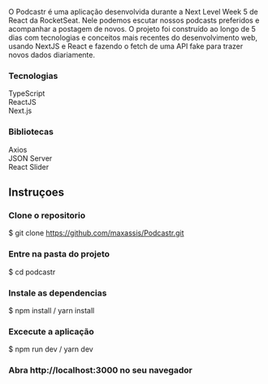 O Podcastr é uma aplicação desenvolvida durante a Next Level Week 5 de React da RocketSeat. Nele podemos escutar nossos podcasts preferidos e acompanhar a postagem de novos. O projeto foi construído ao longo de 5 dias com tecnologias e conceitos mais recentes do desenvolvimento web, usando NextJS e React e fazendo o fetch de uma API fake para trazer novos dados diariamente.



### Tecnologias

TypeScript<br/>
ReactJS <br/>
Next.js <br/>

### Bibliotecas

 Axios <br/>
 JSON Server <br/>
 React Slider <br/>



## Instruçoes

### Clone o repositorio

$ git clone https://github.com/maxassis/Podcastr.git 



### Entre na pasta do projeto

$ cd podcastr



### Instale as dependencias

$ npm install / yarn install



### Excecute a aplicação

$ npm run dev / yarn dev



### Abra http://localhost:3000 no seu navegador


